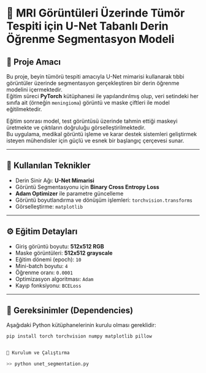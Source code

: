 # 🧠 MRI Görüntüleri Üzerinde Tümör Tespiti için U-Net Tabanlı Derin Öğrenme Segmentasyon Modeli

## 🎯 Proje Amacı

Bu proje, beyin tümörü tespiti amacıyla U-Net mimarisi kullanarak tıbbi görüntüler üzerinde segmentasyon gerçekleştiren bir derin öğrenme modelini içermektedir.  
Eğitim süreci **PyTorch** kütüphanesi ile yapılandırılmış olup, veri setindeki her sınıfa ait (örneğin `meningioma`) görüntü ve maske çiftleri ile model eğitilmektedir.  

Eğitim sonrası model, test görüntüsü üzerinde tahmin ettiği maskeyi üretmekte ve çıktıların doğruluğu görselleştirilmektedir.  
Bu uygulama, medikal görüntü işleme ve karar destek sistemleri geliştirmek isteyen mühendisler için güçlü ve esnek bir başlangıç çerçevesi sunar.

---

## 🧠 Kullanılan Teknikler

- Derin Sinir Ağı: **U-Net Mimarisi**
- Görüntü Segmentasyonu için **Binary Cross Entropy Loss**
- **Adam Optimizer** ile parametre güncelleme
- Görüntü boyutlandırma ve dönüşüm işlemleri: `torchvision.transforms`
- Görselleştirme: `matplotlib`

---

## ⚙️ Eğitim Detayları

- Giriş görüntü boyutu: **512x512 RGB**
- Maske görüntüleri: **512x512 grayscale**
- Eğitim dönemi (epoch): `10`
- Mini-batch boyutu: `4`
- Öğrenme oranı: `0.0001`
- Optimizasyon algoritması: `Adam`
- Kayıp fonksiyonu: `BCELoss`

---

## 💾 Gereksinimler (Dependencies)

Aşağıdaki Python kütüphanelerinin kurulu olması gereklidir:

```bash
pip install torch torchvision numpy matplotlib pillow


🚀 Kurulum ve Çalıştırma

>> python unet_segmentation.py

